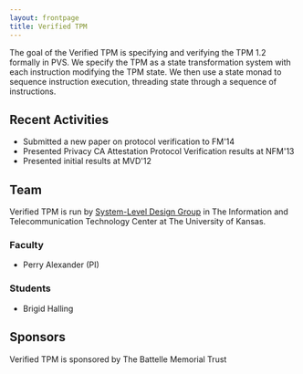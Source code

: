 ```yaml
---
layout: frontpage
title: Verified TPM
---
```


The goal of the Verified TPM is specifying and verifying the TPM 1.2 formally in
PVS.  We specify the TPM as a state transformation system with each
instruction modifying the TPM state.  We then use a state monad to
sequence instruction execution, threading state through a sequence of
instructions.

## Recent Activities

* Submitted a new paper on protocol verification to FM'14
* Presented Privacy CA Attestation Protocol Verification results at NFM'13
* Presented initial results at MVD'12

## Team

Verified TPM is run by [System-Level Design Group](ku-sldg.github.io)
in The Information and Telecommunication Technology Center at The
University of Kansas.

### Faculty

* Perry Alexander (PI)

### Students

* Brigid Halling

## Sponsors

Verified TPM is sponsored by The Battelle Memorial Trust
